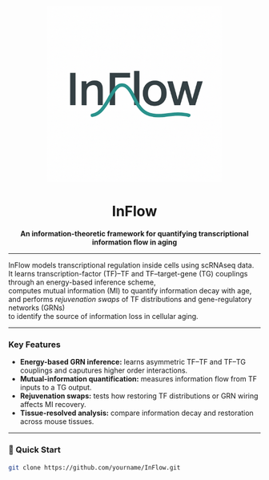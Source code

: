 <p align="center">
  <img src="assets/inflow_logo.pdf" alt="InFlow Logo" width="350"/>
</p>

<h1 align="center">InFlow</h1>
<p align="center"><b>An information-theoretic framework for quantifying transcriptional information flow in aging</b></p>

---

InFlow models transcriptional regulation inside cells using scRNAseq data.  
It learns transcription-factor (TF)–TF and TF–target-gene (TG) couplings through an energy-based inference scheme,  
computes mutual information (MI) to quantify information decay with age,  
and performs *rejuvenation swaps* of TF distributions and gene-regulatory networks (GRNs)  
to identify the source of information loss in cellular aging.

---

### Key Features
- **Energy-based GRN inference:** learns asymmetric TF–TF and TF–TG couplings and caputures higher order interactions.  
- **Mutual-information quantification:** measures information flow from TF inputs to a TG output.  
- **Rejuvenation swaps:** tests how restoring TF distributions or GRN wiring affects MI recovery.  
- **Tissue-resolved analysis:** compare information decay and restoration across mouse tissues.  

---

### 🚀 Quick Start
```bash
git clone https://github.com/yourname/InFlow.git

